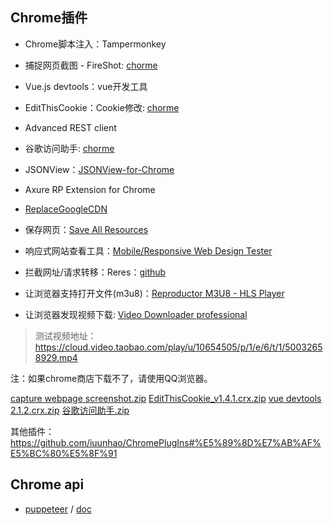 ## Chrome插件

- Chrome脚本注入：Tampermonkey
- 捕捉网页截图 - FireShot: [chorme](https://download.csdn.net/download/winsty2008/10467191)
- Vue.js devtools：vue开发工具
- EditThisCookie：Cookie修改: [chorme](https://download.csdn.net/download/winsty2008/10467191)
- Advanced REST client
- 谷歌访问助手: [chorme](https://download.csdn.net/download/winsty2008/10467191)
- JSONView：[JSONView-for-Chrome](https://github.com/gildas-lormeau/JSONView-for-Chrome)
- Axure RP Extension for Chrome
- [ReplaceGoogleCDN](https://github.com/colindcli/ReplaceGoogleCDN)
- 保存网页：[Save All Resources](https://chrome.google.com/webstore/detail/save-all-resources/abpdnfjocnmdomablahdcfnoggeeiedb)
- 响应式网站查看工具：[Mobile/Responsive Web Design Tester](https://chrome.google.com/webstore/detail/mobileresponsive-web-desi/elmekokodcohlommfikpmojheggnbelo)
- 拦截网址/请求转移：Reres：[github](https://github.com/annnhan/ReRes)


- 让浏览器支持打开文件(m3u8)：[Reproductor M3U8 - HLS Player](https://chrome.google.com/webstore/detail/reproductor-m3u8-hls-play/lcipembjfkmeggpihdpdgnjildgniffl)
- 让浏览器发现视频下载: [Video Downloader professional](https://chrome.google.com/webstore/detail/video-downloader-professi/bacakpdjpomjaelpkpkabmedhkoongbi)


> 测试视频地址：https://cloud.video.taobao.com/play/u/10654505/p/1/e/6/t/1/50032658929.mp4


注：如果chrome商店下载不了，请使用QQ浏览器。


[capture webpage screenshot.zip](https://github.com/colindcli/CodeGit/files/1265530/capture.webpage.screenshot.zip)
[EditThisCookie_v1.4.1.crx.zip](https://github.com/colindcli/CodeGit/files/1265529/EditThisCookie_v1.4.1.crx.zip)
[vue devtools 2.1.2.crx.zip](https://github.com/colindcli/CodeGit/files/1265531/vue.devtools.2.1.2.crx.zip)
[谷歌访问助手.zip](https://github.com/colindcli/CodeGit/files/1265528/default.zip)


其他插件：https://github.com/iuunhao/ChromePlugIns#%E5%89%8D%E7%AB%AF%E5%BC%80%E5%8F%91




## Chrome api

- [puppeteer](https://github.com/GoogleChrome/puppeteer) / [doc](https://pptr.dev/)